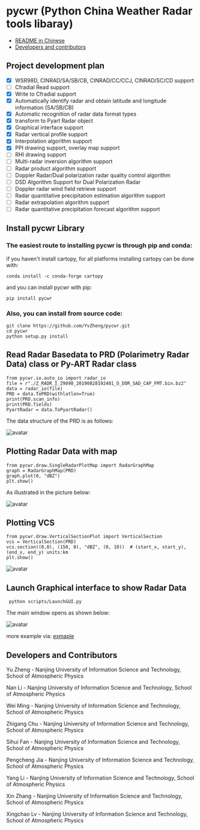 # pycwr (Python China Weather Radar tools libaray)

- [README in Chinese](README_CN.md)
- [Developers and contributors](CONTRIBUTORS.txt)

Project development plan
----------

- [x] WSR98D, CINRAD/SA/SB/CB, CINRAD/CC/CCJ, CINRAD/SC/CD support
- [ ] Cfradial Read support
- [x] Write to Cfradial support
- [x] Automatically identify radar and obtain latitude and longitude information (SA/SB/CB)
- [x] Automatic recognition of radar data format types
- [x] transform to Pyart Radar object
- [x] Graphical interface support
- [x] Radar vertical profile support
- [x] Interpolation algorithm support
- [x] PPI drawing support, overlay map support
- [ ] RHI drawing support
- [ ] Multi-radar inversion algorithm support
- [ ] Radar product algorithm support
- [ ] Doppler Radar/Dual polarization radar quality control algorithm
- [ ] DSD Algorithm Support for Dual Polarization Radar
- [ ] Doppler radar wind field retrieve support
- [ ] Radar quantitative precipitation estimation algorithm support
- [ ] Radar extrapolation algorithm support
- [ ] Radar quantitative precipitation forecast  algorithm support

Install pycwr Library
----------
### The easiest route to installing pycwr is through pip and conda:

if you haven't install cartopy, for all platforms installing cartopy can be done with:

```
conda install -c conda-forge cartopy
```
and you can install pycwr with pip:
```
pip install pycwr
```

### Also, you can install from source code:

```
git clone https://github.com/YvZheng/pycwr.git
cd pycwr
python setup.py install    
```

Read Radar Basedata to PRD (Polarimetry Radar Data) class or Py-ART Radar class
----------
```
from pycwr.io.auto_io import radar_io 
file = r"./Z_RADR_I_Z9898_20190828192401_O_DOR_SAD_CAP_FMT.bin.bz2"
data = radar_io(file)
PRD = data.ToPRD(withlatlon=True)
print(PRD.scan_info)
print(PRD.fields)
PyartRadar = data.ToPyartRadar()
```
The data structure of the PRD is as follows:

![avatar](./examples/PRD_class.png)

Plotting Radar Data with map
----------
```
from pycwr.draw.SingleRadarPlotMap import RadarGraphMap
graph = RadarGraphMap(PRD)
graph.plot(0, "dBZ")
plt.show()
```
As illustrated in the picture below:

![avatar](examples/graph_map.png)

Plotting VCS
----------
```
from pycwr.draw.VerticalSectionPlot import VerticalSection
vcs = VerticalSection(PRD)
vcs.section((0,0), (150, 0), "dBZ", (0, 10))  # (start_x, start_y), (end_x, end_y) units:km
plt.show()
```
![avatar](examples/vcs.png)

Launch Graphical interface to show Radar Data
----------

```
 python scripts/LaunchGUI.py
```

The main window opens as shown below:

![avatar](examples/pycwr.png)

more example via: [exmaple](./notebooks/pycwr_example.ipynb)

Developers and Contributors
----------

Yu Zheng - Nanjing University of Information Science and Technology, School of Atmospheric Physics

Nan Li - Nanjing University of Information Science and Technology, School of Atmospheric Physics

Wei Ming - Nanjing University of Information Science and Technology, School of Atmospheric Physics

Zhigang Chu - Nanjing University of Information Science and Technology, School of Atmospheric Physics

Sihui Fan - Nanjing University of Information Science and Technology, School of Atmospheric Physics

Pengcheng Jia - Nanjing University of Information Science and Technology, School of Atmospheric Physics

Yang Li - Nanjing University of Information Science and Technology, School of Atmospheric Physics

Xin Zhang  - Nanjing University of Information Science and Technology, School of Atmospheric Physics

Xingchao Lv - Nanjing University of Information Science and Technology, School of Atmospheric Physics


